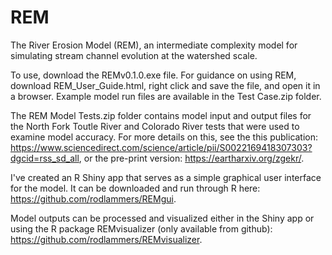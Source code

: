 # REM
The River Erosion Model (REM), an intermediate complexity model for simulating stream channel evolution at the watershed scale.

To use, download the REMv0.1.0.exe file. For guidance on using REM, download REM_User_Guide.html, right click and save the file, and open it in a browser. Example model run files are available in the Test Case.zip folder.

The REM Model Tests.zip folder contains model input and output files for the North Fork Toutle River and Colorado River tests that were used to examine model accuracy. For more details on this, see the this publication: https://www.sciencedirect.com/science/article/pii/S0022169418307303?dgcid=rss_sd_all, or the pre-print version: https://eartharxiv.org/zgekr/.

I've created an R Shiny app that serves as a simple graphical user interface for the model. It can be downloaded and run through R here: https://github.com/rodlammers/REMgui.

Model outputs can be processed and visualized either in the Shiny app or using the R package REMvisualizer (only available from github): https://github.com/rodlammers/REMvisualizer.
